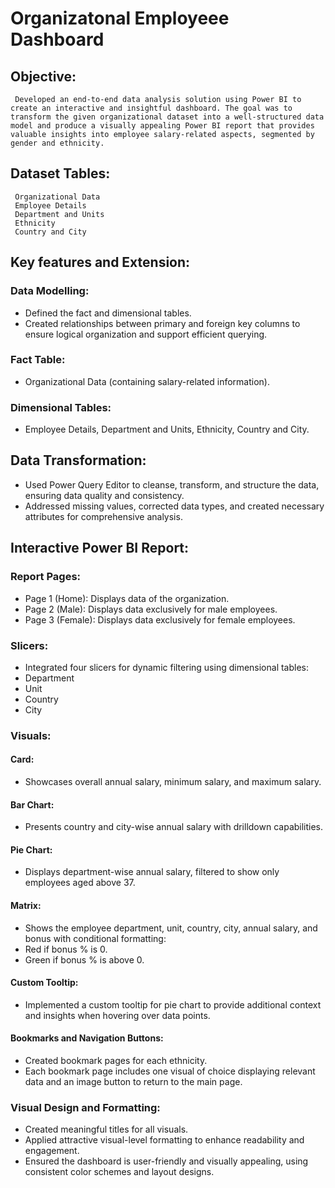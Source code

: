 # Organizatonal Employeee Dashboard
## Objective:
     Developed an end-to-end data analysis solution using Power BI to create an interactive and insightful dashboard. The goal was to transform the given organizational dataset into a well-structured data model and produce a visually appealing Power BI report that provides valuable insights into employee salary-related aspects, segmented by gender and ethnicity.
## Dataset Tables:
     Organizational Data
     Employee Details
     Department and Units
     Ethnicity
     Country and City
## Key features and Extension:
### Data Modelling:
* Defined the fact and dimensional tables.
* Created relationships between primary and foreign key columns to ensure logical organization and support efficient querying.
### Fact Table:
* Organizational Data (containing salary-related information).
### Dimensional Tables:
* Employee Details, Department and Units, Ethnicity, Country and City.
## Data Transformation:
* Used Power Query Editor to cleanse, transform, and structure the data, ensuring data quality and consistency.
* Addressed missing values, corrected data types, and created necessary attributes for comprehensive analysis.
## Interactive Power BI Report:
### Report Pages:
* Page 1 (Home): Displays data of the organization.
* Page 2 (Male): Displays data exclusively for male employees.
* Page 3 (Female): Displays data exclusively for female employees.
### Slicers: 
* Integrated four slicers for dynamic filtering using dimensional tables:
* Department
* Unit
* Country
* City
### Visuals:
#### Card: 
* Showcases overall annual salary, minimum salary, and maximum salary.
#### Bar Chart: 
* Presents country and city-wise annual salary with drilldown capabilities.
#### Pie Chart: 
* Displays department-wise annual salary, filtered to show only employees aged above 37.
#### Matrix:
* Shows the employee department, unit, country, city, annual salary, and bonus with conditional formatting:
* Red if bonus % is 0.
* Green if bonus % is above 0.
#### Custom Tooltip: 
* Implemented a custom tooltip for pie chart to provide additional context and insights when hovering over data points.
#### Bookmarks and Navigation Buttons:
* Created bookmark pages for each ethnicity.
* Each bookmark page includes one visual of choice displaying relevant data and an image button to return to the main page.
### Visual Design and Formatting:
* Created meaningful titles for all visuals.
* Applied attractive visual-level formatting to enhance readability and engagement.
* Ensured the dashboard is user-friendly and visually appealing, using consistent color schemes and layout designs.



